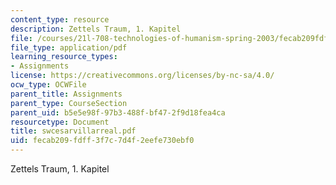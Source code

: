 ```yaml
---
content_type: resource
description: Zettels Traum, 1. Kapitel
file: /courses/21l-708-technologies-of-humanism-spring-2003/fecab209fdff3f7c7d4f2eefe730ebf0_swcesarvillarreal.pdf
file_type: application/pdf
learning_resource_types:
- Assignments
license: https://creativecommons.org/licenses/by-nc-sa/4.0/
ocw_type: OCWFile
parent_title: Assignments
parent_type: CourseSection
parent_uid: b5e5e98f-97b3-488f-bf47-2f9d18fea4ca
resourcetype: Document
title: swcesarvillarreal.pdf
uid: fecab209-fdff-3f7c-7d4f-2eefe730ebf0
---
```

Zettels Traum, 1. Kapitel